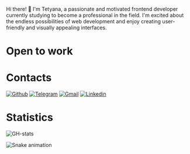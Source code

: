  Hi there! 👋 I'm Tetyana, a passionate and motivated frontend developer currently studying to become a professional in the field. I'm excited about the endless possibilities of web development and enjoy creating user-friendly and visually appealing interfaces.

# Open to work

# Contacts

[![Github](https://img.shields.io/badge/GitHub-100000?style=for-the-badge&logo=github&logoColor=white)](https://github.com/Tetyana8222)
[![Telegram](https://img.shields.io/badge/Telegram-2CA5E0?style=for-the-badge&logo=telegram&logoColor=white)](https://t.me/+905333725027)
[![Gmail](https://img.shields.io/badge/Gmail-D14836?style=for-the-badge&logo=gmail&logoColor=white)](mailto:kolesnik.tm@gmail.com)
[![Linkedin](https://img.shields.io/badge/LinkedIn-0077B5?style=for-the-badge&logo=linkedin&logoColor=white)](https://www.linkedin.com/in/tetyana-kolisnyk-a61191b6/)


# Statistics

![GH-stats](https://github-profile-summary-cards.vercel.app/api/cards/profile-details?username=Tetyana8222&theme=zenburn)
<div align="left">


 ![Snake animation](https://svgshare.com/i/fRJ.svg)

<!--
**Tetyana8222/Tetyana8222** is a ✨ _special_ ✨ repository because its `README.md` (this file) appears on your GitHub profile.

Here are some ideas to get you started:

- 🔭 I’m currently working on ...
- 🌱 I’m currently learning ...
- 👯 I’m looking to collaborate on ...
- 🤔 I’m looking for help with ...
- 💬 Ask me about ...
- 📫 How to reach me: ...
- 😄 Pronouns: ...
- ⚡ Fun fact: ...
-->
